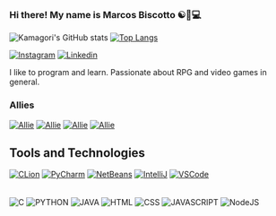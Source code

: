 
### Hi there! My name is Marcos Biscotto ☯️🪷💻

![Kamagori's GitHub stats](https://github-readme-stats.vercel.app/api?username=Kamagori&show_icons=true&theme=radical)
[![Top Langs](https://github-readme-stats.vercel.app/api/top-langs/?username={Kamagori}&theme=blue-green)](https://github.com/kamagori/github-readme-stats)

[![Instagram](https://img.shields.io/badge/Instagram-E4405F?style=for-the-badge&logo=instagram&logoColor=white)](https://www.instagram.com/mbiscottom/)
[![Linkedin](https://img.shields.io/badge/LinkedIn-0077B5?style=for-the-badge&logo=linkedin&logoColor=white)](https://www.linkedin.com/in/marcos-biscotto-6b808425a/)

I like to program and learn. Passionate about RPG and video games in general.

### Allies

[![Allie](https://img.shields.io/badge/GitHub-100000?style=for-the-badge&logo=github&logoColor=blue)](https://github.com/bieu-bonfim)
[![Allie](https://img.shields.io/badge/GitHub-100000?style=for-the-badge&logo=github&logoColor=red)](https://github.com/patrickeraa)
[![Allie](https://img.shields.io/badge/GitHub-100000?style=for-the-badge&logo=github&logoColor=green)](https://github.com/gabridulol)
[![Allie](https://img.shields.io/badge/GitHub-100000?style=for-the-badge&logo=github&logoColor=pink)](https://github.com/lanzyn)


## Tools and Technologies

[![CLion](https://img.shields.io/badge/CLion-000000?style=for-the-badge&logo=clion&logoColor=yellow)](https://www.jetbrains.com/clion/)
[![PyCharm](https://img.shields.io/badge/PyCharm-000000.svg?&style=for-the-badge&logo=PyCharm&logoColor=green)](https://www.jetbrains.com/pycharm/)
[![NetBeans](https://img.shields.io/badge/apache%20netbeans-1B6AC6?style=for-the-badge&logo=apache%20netbeans%20IDE&logoColor=white)](https://netbeans.apache.org/)
[![IntelliJ](https://img.shields.io/badge/IntelliJ_IDEA-000000.svg?style=for-the-badge&logo=intellij-idea&logoColor=white)](https://www.jetbrains.com/idea/)
[![VSCode](https://img.shields.io/badge/Visual_Studio_Code-0078D4?style=for-the-badge&logo=visual%20studio%20code&logoColor=white)](https://code.visualstudio.com/)

<div style="display: inline_block"><br/>
    <img align="center" alt="C" src="https://img.shields.io/badge/C-00599C?style=for-the-badge&logo=c&logoColor=white">
    <img align="center" alt="PYTHON" src="https://img.shields.io/badge/Python-14354C?style=for-the-badge&logo=python&logoColor=white">
    <img align="center" alt="JAVA" src="https://img.shields.io/badge/Java-ED8B00?style=for-the-badge&logo=openjdk&logoColor=white">
    <img align="center" alt="HTML" src="https://img.shields.io/badge/HTML5-E34F26?style=for-the-badge&logo=html5&logoColor=white">
    <img align="center" alt="CSS" src="https://img.shields.io/badge/CSS3-1572B6?style=for-the-badge&logo=css3&logoColor=white">
    <img align="center" alt="JAVASCRIPT" src="https://img.shields.io/badge/JavaScript-F7DF1E?style=for-the-badge&logo=javascript&logoColor=black">
    <img align="center" alt="NodeJS" src="https://img.shields.io/badge/Node.js-43853D?style=for-the-badge&logo=node.js&logoColor=white">
    
</div><br/>
